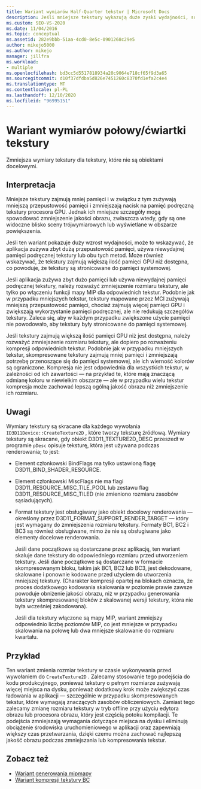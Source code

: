 ```yaml
---
title: Wariant wymiarów Half-Quarter tekstur | Microsoft Docs
description: Jeśli mniejsze tekstury wykazują duże zyski wydajności, sugeruje to wykorzystanie przepustowości pamięci lub niewydajne wykorzystanie pamięci podręcznej tekstury procesora GPU. Należy rozważyć zmniejszenie rozmiaru tekstury.
ms.custom: SEO-VS-2020
ms.date: 11/04/2016
ms.topic: conceptual
ms.assetid: 282e9bbb-51aa-4cd0-8e5c-0901268c29e5
author: mikejo5000
ms.author: mikejo
manager: jillfra
ms.workload:
- multiple
ms.openlocfilehash: bd3cc5d5517818934a20c9064e718cf65f9d3a65
ms.sourcegitcommit: d10f37dfdba5d826e7451260c8370fd1efa2c4e4
ms.translationtype: MT
ms.contentlocale: pl-PL
ms.lasthandoff: 12/10/2020
ms.locfileid: "96995151"
---
```

# <a name="halfquarter-texture-dimensions-variant"></a>Wariant wymiarów połowy/ćwiartki tekstury
Zmniejsza wymiary tekstury dla tekstury, które nie są obiektami docelowymi.

## <a name="interpretation"></a>Interpretacja
 Mniejsze tekstury zajmują mniej pamięci i w związku z tym zużywają mniejszą przepustowość pamięci i zmniejszają nacisk na pamięć podręczną tekstury procesora GPU. Jednak ich mniejsze szczegóły mogą spowodować zmniejszenie jakości obrazu, zwłaszcza wtedy, gdy są one widoczne blisko sceny trójwymiarowych lub wyświetlane w obszarze powiększenia.

 Jeśli ten wariant pokazuje duży wzrost wydajności, może to wskazywać, że aplikacja zużywa zbyt dużą przepustowość pamięci, używa niewydajnej pamięci podręcznej tekstury lub obu tych metod. Może również wskazywać, że tekstury zajmują większą ilość pamięci GPU niż dostępna, co powoduje, że tekstury są stronicowane do pamięci systemowej.

 Jeśli aplikacja zużywa zbyt dużo pamięci lub używa niewydajnej pamięci podręcznej tekstury, należy rozważyć zmniejszenie rozmiaru tekstury, ale tylko po włączeniu funkcji mapy MIP dla odpowiednich tekstur. Podobnie jak w przypadku mniejszych tekstur, tekstury mapowane przez MCI zużywają mniejszą przepustowość pamięci, chociaż zajmują więcej pamięci GPU i zwiększają wykorzystanie pamięci podręcznej, ale nie redukują szczegółów tekstury. Zaleca się, aby w każdym przypadku zwiększone użycie pamięci nie powodowało, aby tekstury były stronicowane do pamięci systemowej.

 Jeśli tekstury zajmują większą ilość pamięci GPU niż jest dostępna, należy rozważyć zmniejszenie rozmiaru tekstury, ale dopiero po rozważeniu kompresji odpowiednich tekstur. Podobnie jak w przypadku mniejszych tekstur, skompresowane tekstury zajmują mniej pamięci i zmniejszają potrzebę przenoszące się do pamięci systemowej, ale ich wierność kolorów są ograniczone. Kompresja nie jest odpowiednia dla wszystkich tekstur, w zależności od ich zawartości — na przykład te, które mają znaczącą odmianę koloru w niewielkim obszarze — ale w przypadku wielu tekstur kompresja może zachować lepszą ogólną jakość obrazu niż zmniejszenie ich rozmiaru.

## <a name="remarks"></a>Uwagi
 Wymiary tekstury są skracane dla każdego wywołania `ID3D11Device::CreateTexture2D` , które tworzy teksturę źródłową. Wymiary tekstury są skracane, gdy obiekt D3D11_TEXTURE2D_DESC przeszedł w programie `pDesc` opisuje teksturę, która jest używana podczas renderowania; to jest:

- Element członkowski BindFlags ma tylko ustawioną flagę D3D11_BIND_SHADER_RESOURCE.

- Element członkowski MiscFlags nie ma flagi D3D11_RESOURCE_MISC_TILE_POOL lub zestawu flag D3D11_RESOURCE_MISC_TILED (nie zmieniono rozmiaru zasobów sąsiadujących).

- Format tekstury jest obsługiwany jako obiekt docelowy renderowania — określony przez D3D11_FORMAT_SUPPORT_RENDER_TARGET — który jest wymagany do zmniejszenia rozmiaru tekstury. Formaty BC1, BC2 i BC3 są również obsługiwane, mimo że nie są obsługiwane jako elementy docelowe renderowania.

  Jeśli dane początkowe są dostarczane przez aplikację, ten wariant skaluje dane tekstury do odpowiedniego rozmiaru przed utworzeniem tekstury. Jeśli dane początkowe są dostarczane w formacie skompresowanym bloku, takim jak BC1, BC2 lub BC3, jest dekodowane, skalowane i ponownie kodowane przed użyciem do utworzenia mniejszej tekstury. (Charakter kompresji opartej na blokach oznacza, że proces dodatkowego kodowania skalowania w poziomie prawie zawsze powoduje obniżenie jakości obrazu, niż w przypadku generowania tekstury skompresowanej bloków z skalowanej wersji tekstury, która nie była wcześniej zakodowana).

  Jeśli dla tekstury włączone są mapy MIP, wariant zmniejszy odpowiednio liczbę poziomów MIP, co jest mniejsze w przypadku skalowania na połowę lub dwa mniejsze skalowanie do rozmiaru kwartału.

## <a name="example"></a>Przykład
 Ten wariant zmienia rozmiar tekstury w czasie wykonywania przed wywołaniem do `CreateTexture2D` . Zalecamy stosowanie tego podejścia do kodu produkcyjnego, ponieważ tekstury o pełnym rozmiarze zużywają więcej miejsca na dysku, ponieważ dodatkowy krok może zwiększyć czas ładowania w aplikacji — szczególnie w przypadku skompresowanych tekstur, które wymagają znaczących zasobów obliczeniowych. Zamiast tego zalecamy zmianę rozmiaru tekstury w tryb offline przy użyciu edytora obrazu lub procesora obrazu, który jest częścią potoku kompilacji. Te podejścia zmniejszają wymagania dotyczące miejsca na dysku i eliminują obciążenie środowiska uruchomieniowego w aplikacji oraz zapewniają większy czas przetwarzania, dzięki czemu można zachować najlepszą jakość obrazu podczas zmniejszania lub kompresowania tekstur.

## <a name="see-also"></a>Zobacz też
- [Wariant generowania mipmapy](mip-map-generation-variant.md)
- [Wariant kompresji tekstury BC](bc-texture-compression-variant.md)